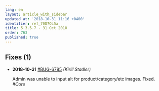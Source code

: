 ```yaml
---
lang: en
layout: article_with_sidebar
updated_at: '2018-10-31 11:16 +0400'
identifier: ref_70D7OL5a
title: 5.3.5.7 - 31 Oct 2018
order: 763
published: true
---
```

## Fixes (1)
* **2018-10-31** [#BUG-6785](https://xcn.myjetbrains.com/youtrack/issue/BUG-6785) _(Kirill Stadler)_

  Admin was unable to input alt for product/category/etc images. Fixed. _#Core_
